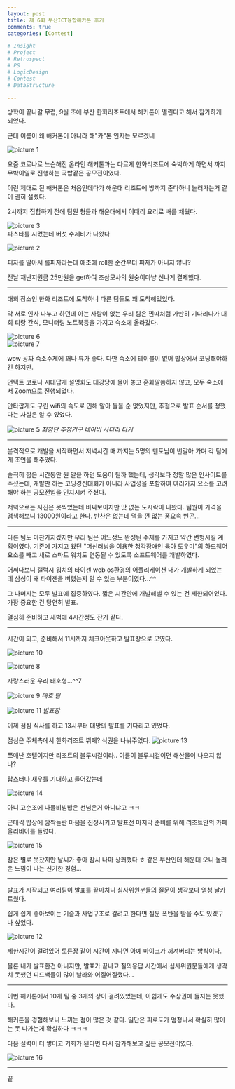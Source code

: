 ```yaml
---
layout: post
title: 제 6회 부산ICT융합해카톤 후기
comments: true
categories: [Contest]

# Insight
# Project
# Retrospect
# PS
# LogicDesign
# Contest
# DataStructure

---
```

방학이 끝나갈 무렵, 9월 초에 부산 한화리조트에서 해커톤이 열린다고 해서 참가하게 되었다.

근데 이름이 왜 해커톤이 아니라 해"카"톤 인지는 모르겠네

![picture 1](../images/8f00104a871a809de1c8b30fbd064d351e4b620f64642bd2c46d6a1da1232465.png)  

요즘 코로나로 느슨해진 온라인 해커톤과는 다르게 한화리조트에 숙박하게 하면서 까지 무박이일로 진행하는 국밥같은 공모전이였다. 

이런 제대로 된 해커톤은 처음인데다가 해운대 리조트에 방까지 준다하니 놀러가는거 같이 괜히 설렜다.


2시까지 집합하기 전에 팀원 형들과 해운대에서 이때리 요리로 배를 채웠다.

![picture 3](../images/480b72158d5f4d167bdf9b3d45485ab3694b8370a7d61f3fcf9b597ec8edf7e4.jpeg)  
파스타를 시켰는데 버섯 수제비가 나왔다

![picture 2](../images/cbf8346d55eff5b92e61d8f57ab5a7221acabdf21d5036b2aea3441809765b8e.jpeg)  

피자를 말아서 롤피자라는데 애초에 roll한 순간부터 피자가 아니지 않나?

전날 재난지원금 25만원을 get하여 조삼모사의 원숭이마냥 신나게 결제했다.

---

대회 장소인 한화 리조트에 도착하니 다른 팀들도 꽤 도착해있었다.

막 서로 인사 나누고 하던데 아는 사람이 없는 우리 팀은 찐따처럼 가만히 기다리다가 대회 티랑 간식, 모니터링 노트북등을 가지고 숙소에 올라갔다.

![picture 6](../images/d8cf10c789f4ccbe81e9dc85806522e54147513481434fa9e0c544a3ec91fdf0.jpeg)  
![picture 7](../images/5f38c3bdd1850f62548fcd675b0171f0ae7cca8d88144784bdd7d15e601c0659.jpeg)  



wow 공짜 숙소주제에 꽤나 뷰가 좋다. 다만 숙소에 테이블이 없어 밥상에서 코딩해야하긴 하지만.

언택트 코로나 시대답게 설명회도 대강당에 몰아 놓고 훈화말씀하지 않고, 모두 숙소에서 Zoom으로 진행되었다.

안타깝게도 구린 wifi의 속도로 인해 알아 들을 순 없었지만, 추첨으로 발표 순서를 정했다는 사실은 알 수 있었다.

![picture 5](../images/085eca73c74d6f29229ccb96ccdc01403534e9d0c7bd70b5686080b89fd3e8a4.jpeg)
*최첨단 추첨기구 네이버 사다리 타기*

---

본격적으로 개발을 시작하면서 저녁시간 때 까지는 5명의 멘토님이 번갈아 가며 각 팀에게 조언을 해주었다.

솔직히 짧은 시간동안 뭔 말을 하던 도움이 될까 했는데, 생각보다 정말 많은 인사이트를 주셨는데,
개발만 하는 코딩경진대회가 아니라 사업성을 포함하여 여러가지 요소를 고려해야 하는 공모전임을 인지시켜 주셨다.

저녁으로는 사진은 못찍었는데 비싸보이지만 맛 없는 도시락이 나왔다. 팀원이 가격을 검색해보니 13000원이라고 한다. 반찬은 없는데 먹을 껀 없는 풍요속 빈곤...

---

다른 팀도 마찬가지겠지만 우리 팀은 어느정도 완성된 주제를 가지고 약간 변형시킬 계획이였다.
기존에 가지고 왔던 "머신러닝을 이용한 청각장애인 육아 도우미"의 하드웨어 요소를 빼고 새로 스마트 워치도 연동될 수 있도록 소프트웨어를 개발하였다.

어쩌다보니 갤럭시 워치의 타이젠 web os환경의 어플리케이션 내가 개발하게 되었는데 삼성이 왜 타이젠을 버렸는지 알 수 있는 부분이였다...^^

그 나머지는 모두 발표에 집중하였다. 짧은 시간안에 개발해낼 수 있는 건 제한되어있다. 가장 중요한 건 당연히 발표.

열심히 준비하고 새벽에 4시간정도 잔거 같다.

---

시간이 되고, 준비해서 11시까지 체크아웃하고 발표장으로 모였다.

![picture 10](../images/6a87151a60fb28dcfb3cc88a615363f624aa84885dfd226fa7c1efe4e2729fd3.png)  


![picture 8](../images/0a8248d415093485a47b75d2e396818c0142bdbd76e18bb22a9515266786f7cb.png)  

자랑스러운 우리 태호형...^^7

![picture 9](../images/9a09443f8d508985d83b1fd4ca90306c6644e126aebaedf7d238e3a4e4e901f3.png)
*태호 팀*

![picture 11](../images/a661d426225451cdcf717bd5db006e0a27b902c211007887327fd0f900e1478b.png)
*발표장*

이제 점심 식사를 하고 13시부터 대망의 발표를 기다리고 있었다.

점심은 주체측에서 한화리조트 뷔페? 식권을 나눠주었다.
![picture 13](../images/f320f904247434a70fc9bf4779da485a38e10d0a73fac795917d19938712a61a.png)  

쪼매난 호텔이지만 리조트의 블루씨걸이라.. 이름이 블루씨걸이면 해산물이 나오지 않나? 

랍스터나 새우를 기대하고 들어갔는데

![picture 14](../images/64b75e71e00c37df5c4080cf946839b7bac51ca043cdd0cb0166b4c0e3f43ca4.jpeg)  

아니 고순조에 나물비빔밥은 선넘은거 아니냐고 ㅋㅋ

군대씩 밥상에 깜짝놀란 마음을 진정시키고 발표전 마지막 준비를 위해 리조트안의 카페 올리비아를 들렀다.

![picture 15](../images/f3a6936d97a74200654f37012141f0766b68062bb159daf50e73dcd2d41d78f7.jpeg)  

잠은 별로 못잤지만 날씨가 좋아 잠시 나마 상쾌했다 ㅎ
같은 부산인데 해운대 오니 놀러온 느낌이 나는 신기한 경험...

---

발표가 시작되고 여러팀이 발표를 끝마치니
심사위원분들의 질문이 생각보다 엄청 날카로웠다.

쉽게 쉽게 좋아보이는 기술과 사업구조로 갈려고 한다면 질문 폭탄을 받을 수도 있겠구나 싶었다.

![picture 12](../images/ab3b3baff0193ad083fe21384a9853f8f6debd1e5ef68808f69b40ea20158947.png)

제한시간이 걸려있어 토론장 같이 시간이 지나면 아예 마이크가 꺼져버리는 방식이다.

물론 내가 발표한건 아니지만, 발표가 끝나고 질의응답 시간에서 심사위원분들에게 생각치 못했던 피드백들이 많이 날라와 어질어질했다...

---

이번 해커톤에서 10개 팀 중 3개의 상이 걸려있었는데, 아쉽게도 수상권에 들지는 못했다.
 
해커톤을 경험해보니 느끼는 점이 많은 것 같다. 일단은 피로도가 엄청나서 확실히 많이는 못 나가는게 확실하다 ㅋㅋㅋ

다음 실력이 더 쌓이고 기회가 된다면 다시 참가해보고 싶은 공모전이였다.

![picture 16](../images/373fbf2492b6fa793d7e97cff85e306f048195d04a7e57983799d0a79b2c047f.jpeg)  

---

끝